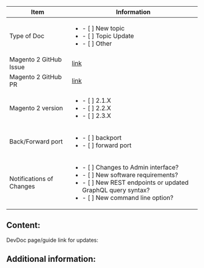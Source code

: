 | Item         | Information        |
|--------------|--------------------|
| Type of Doc  | <ul><li>- [ ] New topic</li><li>- [ ] Topic Update</li><li>- [ ] Other</li></ul>|
| Magento 2 GitHub Issue | [link](https://github.com/magento/devdocs/pull/link) |
| Magento 2 GitHub PR | [link](https://github.com/magento/devdocs/pull/link) |
| Magento 2 version | <ul><li>- [ ] 2.1.X</li><li>- [ ] 2.2.X</li><li>- [ ] 2.3.X</li></ul> |
| Back/Forward port | <ul><li>- [ ] backport</li><li>- [ ] forward port</li></ul> |
| Notifications of Changes | <ul><li>- [ ] Changes to Admin interface?</li><li>- [ ] New software requirements?</li><li>- [ ] New REST endpoints or updated GraphQL query syntax?</li><li>- [ ] New command line option?</li></ul> |


<!-- (REQUIRED) What new information or updates are required for your Community contribution? For content updates, include link to existing DevDoc page. -->
## Content:


DevDoc page/guide link for updates:

<!-- (OPTIONAL) What other information can you provide? -->
## Additional information:


<!--
Thank you for taking the time to request updates for your Community Engineering contribution!
GitHub Issues should only be created for problems/topics related to this project's codebase.

Before submitting this issue, please make sure you are complying with our Code of Conduct:
https://github.com/magento/devdocs/blob/develop/.github/CODE_OF_CONDUCT.md

Issues that do not comply with our Code of Conduct or do not contain enough information may be closed at the maintainers' discretion.

Feel free to remove this section before creating this issue.
-->
